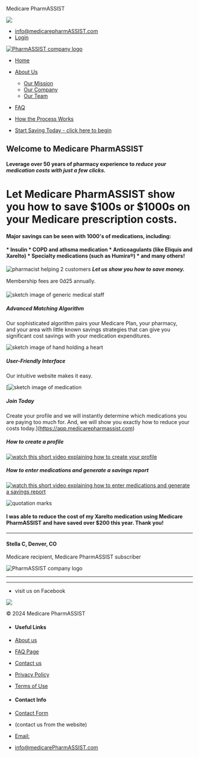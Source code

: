 


Medicare PharmASSIST
















![](https://www.facebook.com/tr?id=1549268239299869&ev=PageView&noscript=1)




* [info@medicarepharmASSIST.com](mailto:info@medicarepharmassist.com)
* [Login](https://app.medicarepharmassist.com)



[![PharmASSIST company logo](./assets/images/PharmASSIST-logo.png)](index.html)






* [Home](index.html)
* [About Us](#)

  + [Our Mission](mission.html)
  + [Our Company](about.html)
  + [Our Team](team.html)
* [FAQ](faq.html)
* [How the Process Works](#how)
* [Start Saving Today - click here to begin](https://app.medicarepharmassist.com)



Welcome to Medicare PharmASSIST
-------------------------------

#### Leverage over 50 years of pharmacy experience to *reduce your medication costs with just a few clicks.*

Let Medicare PharmASSIST show you how to save $100s or $1000s on your Medicare prescription costs.
==================================================================================================

#### Major savings can be seen with 1000's of medications, including:

#### * Insulin * COPD and athsma medication * Anticoagulants (like Eliquis and Xarelto) * Specialty medications (such as Humira®) * and many others!

![pharmacist helping 2 customers](./assets/images/index-banner-right-img.png)
  ***Let us show you how to save money.***


Membership fees are $0â$25 annually.

![sketch image of generic medical staff](./assets/images/offer-section-img1.png)

##### Advanced Matching Algorithm

Our sophisticated algorithm pairs your Medicare Plan, your pharmacy,   
and your area with little known savings strategies that can give you  
 significant cost savings with your medication expenditures.

![sketch image of hand holding a heart](./assets/images/offer-section-img2.png)

##### User-Friendly Interface

Our intuitive website makes it easy.

[![sketch image of medication](./assets/images/offer-section-img3.png)

##### Join Today

Create your profile and we will instantly determine which medications you are paying too much for. And, we will show you exactly how to reduce your costs today.](https://app.medicarepharmassist.com)

##### How to create a profile

[![watch this short video explaining how to create your profile](./assets/images/create_profile.png)](./assets/images/create_profile.MP4)

##### How to enter medications and generate a savings report

[![watch this short video explaining how to enter medications and generate a savings report](./assets/images/enter_meds_generate_savings_report.png)](./assets/images/enter_meds_generate_savings_report.MP4)

![quotation marks](./assets/images/happy-clients-section-img2.png)

#### I was able to reduce the cost of my Xarelto medication using Medicare PharmASSIST and have saved over $200 this year. Thank you!

---

#### Stella C, Denver, CO

Medicare recipient, Medicare PharmASSIST subscriber

![PharmASSIST company logo](./assets/images/PharmASSIST-logo.png)

---

 

---

* visit us on Facebook

  
[![](https://agewise.s3.us-west-1.amazonaws.com/badges/aws-badge-small.png)](https://agewisecolorado.org)
  
  
  
  
  

© 2024 Medicare PharmASSIST

* #### Useful Links
* [About us](about.html)
* [FAQ Page](faq.html)
* [Contact us](contact.html)
* [Privacy Policy](privacy.html)
* [Terms of Use](terms.html)

* #### Contact Info
* [Contact Form](contact.html)
* (contact us from the website)
* [Email:](mailto:info@medicarePharmASSIST.com)
* [info@medicarePharmASSIST.com](mailto:info@medicarePharmASSIST.com)